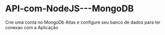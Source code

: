 # API-com-NodeJS---MongoDB
<p>Crie uma conta no MongoDb Atlas e configure seu banco de dados para ter conexao com a Aplicação</p>
